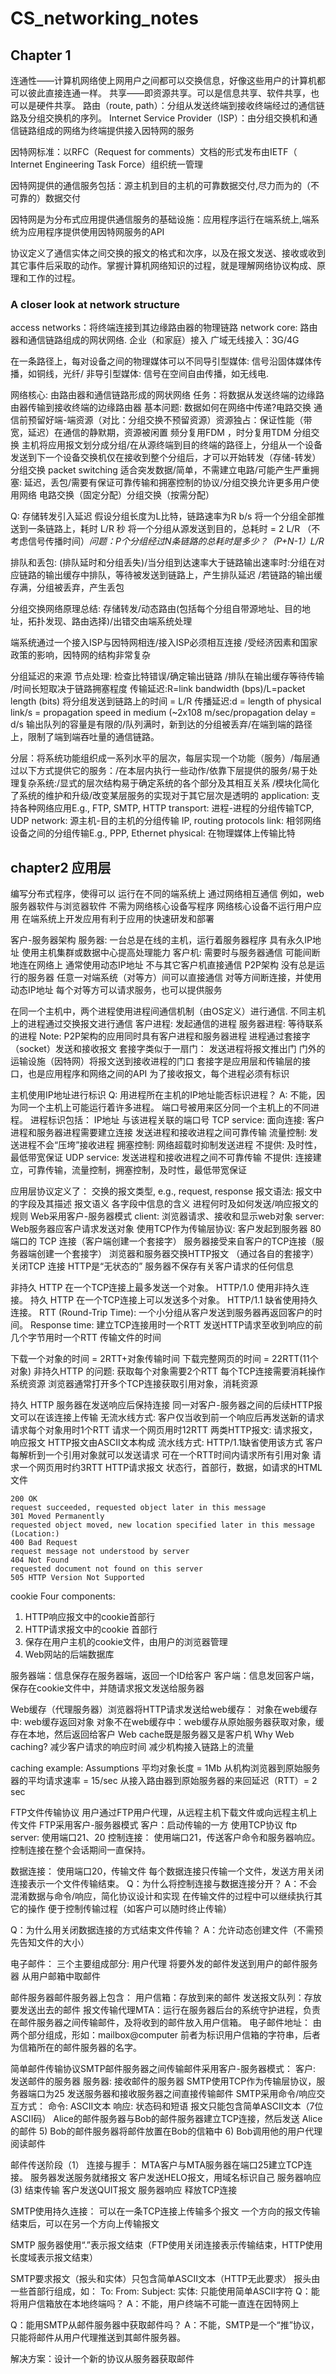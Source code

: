 # CS_networking_notes 
## Chapter 1
连通性——计算机网络使上网用户之间都可以交换信息，好像这些用户的计算机都可以彼此直接连通一样。 共享——即资源共享。可以是信息共享、软件共享，也可以是硬件共享。 
路由（route, path）：分组从发送终端到接收终端经过的通信链路及分组交换机的序列。
Internet Service Provider（ISP）：由分组交换机和通信链路组成的网络为终端提供接入因特网的服务

因特网标准：以RFC（Request for comments）文档的形式发布由IETF（ Internet Engineering Task Force）组织统一管理

因特网提供的通信服务包括：源主机到目的主机的可靠数据交付,尽力而为的（不可靠的）数据交付

因特网是为分布式应用提供通信服务的基础设施：应用程序运行在端系统上,端系统为应用程序提供使用因特网服务的API

协议定义了通信实体之间交换的报文的格式和次序，以及在报文发送、接收或收到其它事件后采取的动作。掌握计算机网络知识的过程，就是理解网络协议构成、原理和工作的过程。
### A closer look at network structure
access networks：将终端连接到其边缘路由器的物理链路
network core: 路由器和通信链路组成的网状网络. 企业（和家庭）接入 广域无线接入：3G/4G

在一条路径上，每对设备之间的物理媒体可以不同导引型媒体: 信号沿固体媒体传播，如铜线，光纤/   非导引型媒体: 信号在空间自由传播，如无线电. 

网络核心: 由路由器和通信链路形成的网状网络    任务：将数据从发送终端的边缘路由器传输到接收终端的边缘路由器
基本问题: 数据如何在网络中传递?电路交换    通信前预留好端-端资源（对比：分组交换不预留资源）资源独占：保证性能（带宽，延迟）在通信的静默期，资源被闲置  频分复用FDM ，时分复用TDM
分组交换   主机将应用报文划分成分组/在从源终端到目的终端的路径上，分组从一个设备发送到下一个设备交换机仅在接收到整个分组后，才可以开始转发（存储-转发）
分组交换 packet switching    适合突发数据/简单，不需建立电路/可能产生严重拥塞: 延迟，丢包/需要有保证可靠传输和拥塞控制的协议/分组交换允许更多用户使用网络    电路交换（固定分配）分组交换（按需分配）

Q: 存储转发引入延迟 假设分组长度为L比特，链路速率为R b/s
将一个分组全部推送到一条链路上，耗时 L/R 秒
将一个分组从源发送到目的，总耗时 = 2 L/R （不考虑信号传播时间）*问题：P个分组经过N条链路的总耗时是多少？（P+N-1）L/R*

排队和丢包: (排队延时和分组丢失)/当分组到达速率大于链路输出速率时:分组在对应链路的输出缓存中排队，等待被发送到链路上，产生排队延迟 /若链路的输出缓存满，分组被丢弃，产生丢包

分组交换网络原理总结: 存储转发/动态路由(包括每个分组自带源地址、目的地址，拓扑发现、路由选择)/出错交由端系统处理

端系统通过一个接入ISP与因特网相连/接入ISP必须相互连接 /受经济因素和国家政策的影响，因特网的结构非常复杂

分组延迟的来源  节点处理: 检查比特错误/确定输出链路  /排队在输出缓存等待传输 /时间长短取决于链路拥塞程度
传输延迟:R=link bandwidth (bps)/L=packet length (bits)
将分组发送到链路上的时间 = L/R
传播延迟:d = length of physical link/s = propagation speed in medium (~2x108 m/sec/propagation delay = d/s
输出队列的容量是有限的/队列满时，新到达的分组被丢弃/在端到端的路径上，限制了端到端吞吐量的通信链路。

分层：将系统功能组织成一系列水平的层次，每层实现一个功能（服务）/每层通过以下方式提供它的服务：/在本层内执行一些动作/依靠下层提供的服务/易于处理复杂系统:/显式的层次结构易于确定系统的各个部分及其相互关系
/模块化简化了系统的维护和升级/改变某层服务的实现对于其它层次是透明的
application: 支持各种网络应用E.g., FTP, SMTP, HTTP
transport: 进程-进程的分组传输TCP, UDP
network: 源主机-目的主机的分组传输
IP, routing protocols
link: 相邻网络设备之间的分组传输E.g., PPP, Ethernet
physical: 在物理媒体上传输比特

## chapter2 应用层
编写分布式程序，使得可以
运行在不同的端系统上
通过网络相互通信
例如，web服务器软件与浏览器软件
不需为网络核心设备写程序
网络核心设备不运行用户应用
在端系统上开发应用有利于应用的快速研发和部署

客户-服务器架构
服务器: 
一台总是在线的主机，运行着服务器程序
具有永久IP地址
使用主机集群或数据中心提高处理能力
客户机:
需要时与服务器通信 
可能间断地连在网络上
通常使用动态IP地址
不与其它客户机直接通信
P2P架构
没有总是运行的服务器
任意一对端系统（对等方）间可以直接通信
对等方间断连接，并使用动态IP地址
每个对等方可以请求服务，也可以提供服务

在同一个主机中，两个进程使用进程间通信机制（由OS定义）进行通信.
不同主机上的进程通过交换报文进行通信
客户进程: 发起通信的进程
服务器进程: 等待联系的进程  Note: P2P架构的应用同时具有客户进程和服务器进程
进程通过套接字（socket）发送和接收报文
套接字类似于一扇门：
发送进程将报文推出门
门外的运输设施（因特网）将报文送到接收进程的门口
套接字是应用层和传输层的接口，也是应用程序和网络之间的API
为了接收报文，每个进程必须有标识

主机使用IP地址进行标识
Q: 用进程所在主机的IP地址能否标识进程？
A: 不能，因为同一个主机上可能运行着许多进程。
端口号被用来区分同一个主机上的不同进程。
进程标识包括：
IP地址
与该进程关联的端口号
TCP service:
面向连接: 客户进程和服务器进程需要建立连接
发送进程和接收进程之间可靠传输
流量控制: 发送进程不会“压垮”接收进程 
拥塞控制: 网络超载时抑制发送进程
不提供: 及时性，最低带宽保证
UDP service:
发送进程和接收进程之间不可靠传输 
不提供: 连接建立，可靠传输，流量控制，拥塞控制，及时性，最低带宽保证 

应用层协议定义了：
交换的报文类型, 
e.g., request, response 
报文语法:
报文中的字段及其描述
报文语义 
各字段中信息的含义
进程何时及如何发送/响应报文的规则
Web采用客户-服务器模式
client: 浏览器请求、接收和显示web对象
server: Web服务器应客户请求发送对象
使用TCP作为传输层协议:
客户发起到服务器 80 端口的 TCP 连接（客户端创建一个套接字）
服务器接受来自客户的TCP连接（服务器端创建一个套接字）
浏览器和服务器交换HTTP报文 （通过各自的套接字）
关闭TCP 连接    HTTP是“无状态的”
服务器不保存有关客户请求的任何信息

非持久 HTTP
在一个TCP连接上最多发送一个对象。
HTTP/1.0 使用非持久连接。
持久 HTTP
在一个TCP连接上可以发送多个对象。
HTTP/1.1 缺省使用持久连接。
RTT (Round-Trip Time): 一个小分组从客户发送到服务器再返回客户的时间。
Response time:
建立TCP连接用时一个RTT
发送HTTP请求至收到响应的前几个字节用时一个RTT
传输文件的时间

下载一个对象的时间 = 2RTT+对象传输时间
下载完整网页的时间 = 22RTT(11个对象)
非持久HTTP 的问题:
获取每个对象需要2个RTT
每个TCP连接需要消耗操作系统资源
浏览器通常打开多个TCP连接获取引用对象，消耗资源

持久 HTTP
服务器在发送响应后保持连接
同一对客户-服务器之间的后续HTTP报文可以在该连接上传输
无流水线方式:
客户仅当收到前一个响应后再发送新的请求
请求每个对象用时1个RTT
请求一个网页用时12RTT
两类HTTP报文: 请求报文，响应报文
HTTP报文由ASCII文本构成
流水线方式:
HTTP/1.1缺省使用该方式
客户每解析到一个引用对象就可以发送请求
可在一个RTT时间内请求所有引用对象
请求一个网页用时约3RTT
HTTP请求报文
状态行，首部行，数据，如请求的HTML文件

``` 
200 OK
request succeeded, requested object later in this message
301 Moved Permanently
requested object moved, new location specified later in this message (Location:)
400 Bad Request
request message not understood by server
404 Not Found
requested document not found on this server
505 HTTP Version Not Supported
```

cookie
Four components:
1) HTTP响应报文中的cookie首部行
2) HTTP请求报文中的cookie 首部行
3) 保存在用户主机的cookie文件，由用户的浏览器管理
4) Web网站的后端数据库

服务器端：信息保存在服务器端，返回一个ID给客户
客户端：信息发回客户端，保存在cookie文件中，并随请求报文发送给服务器

 Web缓存（代理服务器）浏览器将HTTP请求发送给web缓存：
对象在web缓存中: web缓存返回对象 
对象不在web缓存中：web缓存从原始服务器获取对象，缓存在本地，然后返回给客户
Web cache既是服务器又是客户机  Why Web caching?
减少客户请求的响应时间
减少机构接入链路上的流量

caching example:  Assumptions
平均对象长度 = 1Mb
从机构浏览器到原始服务器的平均请求速率 = 15/sec
从接入路由器到原始服务器的来回延迟（RTT）= 2 sec

FTP文件传输协议  用户通过FTP用户代理，从远程主机下载文件或向远程主机上传文件
FTP采用客户-服务器模式
客户：启动传输的一方
使用TCP协议
ftp server:  使用端口21、20
控制连接：
使用端口21，传送客户命令和服务器响应。
控制连接在整个会话期间一直保持。

数据连接：
使用端口20，传输文件
每个数据连接只传输一个文件，发送方用关闭连接表示一个文件传输结束。
Q：为什么将控制连接与数据连接分开？
A：不会混淆数据与命令/响应，简化协议设计和实现
     在传输文件的过程中可以继续执行其它的操作
     便于控制传输过程（如客户可以随时终止传输）

Q：为什么用关闭数据连接的方式结束文件传输？
A：允许动态创建文件（不需预先告知文件的大小）

电子邮件：
三个主要组成部分: 
用户代理 将要外发的邮件发送到用户的邮件服务器
从用户邮箱中取邮件

邮件服务器邮件服务器上包含：
用户信箱：存放到来的邮件
发送报文队列：存放要发送出去的邮件
报文传输代理MTA：运行在服务器后台的系统守护进程，负责在邮件服务器之间传输邮件，及将收到的邮件放入用户信箱。
电子邮件地址：
由两个部分组成，形如：mailbox@computer
前者为标识用户信箱的字符串，后者为信箱所在的邮件服务器的名字。

简单邮件传输协议SMTP邮件服务器之间传输邮件采用客户-服务器模式：
客户: 发送邮件的服务器
服务器: 接收邮件的服务器
SMTP使用TCP作为传输层协议，服务器端口为25
发送服务器和接收服务器之间直接传输邮件
SMTP采用命令/响应交互方式：
命令: ASCII文本
响应: 状态码和短语
报文只能包含简单ASCII文本（7位ASCII码）
Alice的邮件服务器与Bob的邮件服务器建立TCP连接，然后发送 Alice的邮件
5) Bob的邮件服务器将邮件放置在Bob的信箱中
6) Bob调用他的用户代理阅读邮件

邮件传送阶段（1）
连接与握手：
MTA客户与MTA服务器在端口25建立TCP连接。
服务器发送服务就绪报文
客户发送HELO报文，用域名标识自己
服务器响应
(3)
结束传输
客户发送QUIT报文
服务器响应
释放TCP连接

SMTP使用持久连接：
可以在一条TCP连接上传输多个报文
一个方向的报文传输结束后，可以在另一个方向上传输报文

SMTP 服务器使用“.”表示报文结束（FTP使用关闭连接表示传输结束，HTTP使用长度域表示报文结束）

SMTP要求报文（报头和实体）只包含简单ASCII文本（HTTP无此要求）
报头由一些首部行组成，如：
To:
From:
Subject:
实体: 只能使用简单ASCII字符
Q：能将用户信箱放在本地终端吗？
A：不能，用户终端不可能一直连在因特网上

Q：能用SMTP从邮件服务器中获取邮件吗？
A：不能，SMTP是一个“推”协议，只能将邮件从用户代理推送到其邮件服务器。

解决方案：设计一个新的协议从服务器获取邮件



